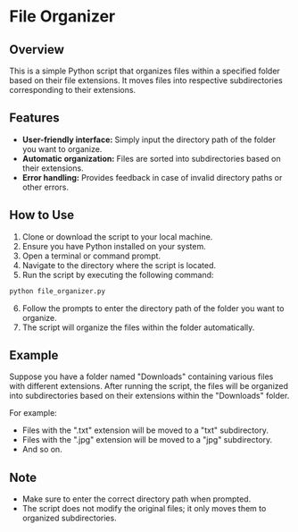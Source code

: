 # File Organizer

## Overview
This is a simple Python script that organizes files within a specified folder based on their file extensions. It moves files into respective subdirectories corresponding to their extensions.

## Features
- **User-friendly interface:** Simply input the directory path of the folder you want to organize.
- **Automatic organization:** Files are sorted into subdirectories based on their extensions.
- **Error handling:** Provides feedback in case of invalid directory paths or other errors.

## How to Use
1. Clone or download the script to your local machine.
2. Ensure you have Python installed on your system.
3. Open a terminal or command prompt.
4. Navigate to the directory where the script is located.
5. Run the script by executing the following command:

```bash
python file_organizer.py

```

6. Follow the prompts to enter the directory path of the folder you want to organize.
7. The script will organize the files within the folder automatically.

## Example
Suppose you have a folder named "Downloads" containing various files with different extensions. After running the script, the files will be organized into subdirectories based on their extensions within the "Downloads" folder.

For example:
- Files with the ".txt" extension will be moved to a "txt" subdirectory.
- Files with the ".jpg" extension will be moved to a "jpg" subdirectory.
- And so on.

## Note
- Make sure to enter the correct directory path when prompted.
- The script does not modify the original files; it only moves them to organized subdirectories.
